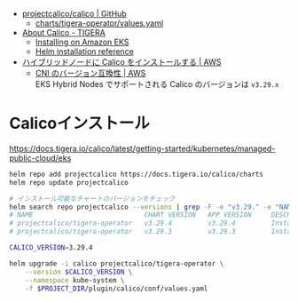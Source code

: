 - [projectcalico/calico | GitHub](https://github.com/projectcalico/calico/tree/v3.29.4)
  - [charts/tigera-operator/values.yaml](https://github.com/projectcalico/calico/blob/v3.29.0/charts/tigera-operator/values.yaml)
- [About Calico - TIGERA ](https://docs.tigera.io/calico/3.29/about/)
  - [Installing on Amazon EKS](https://docs.tigera.io/calico/3.29/getting-started/kubernetes/managed-public-cloud/eks)
  - [Helm installation reference](https://docs.tigera.io/calico/3.29/reference/installation/helm_customization)
- [ハイブリッドノードに Calico をインストールする | AWS](https://docs.aws.amazon.com/ja_jp/eks/latest/userguide/hybrid-nodes-cni.html#_calico_considerations)  
  - [CNI のバージョン互換性 | AWS](https://docs.aws.amazon.com/ja_jp/eks/latest/userguide/hybrid-nodes-cni.html#_cni_version_compatibility)  
    EKS Hybrid Nodes でサポートされる Calico のバージョンは `v3.29.x`  


# Calicoインストール

https://docs.tigera.io/calico/latest/getting-started/kubernetes/managed-public-cloud/eks

```bash
helm repo add projectcalico https://docs.tigera.io/calico/charts
helm repo update projectcalico

# インストール可能なチャートのバージョンをチェック
helm search repo projectcalico --versions | grep -F -e "v3.29." -e "NAME" | head -n3
# NAME                            CHART VERSION   APP VERSION     DESCRIPTION                            
# projectcalico/tigera-operator   v3.29.4         v3.29.4         Installs the Tigera operator for Calico
# projectcalico/tigera-operator   v3.29.3         v3.29.3         Installs the Tigera operator for Calico

CALICO_VERSION=3.29.4

helm upgrade -i calico projectcalico/tigera-operator \
    --version $CALICO_VERSION \
    --namespace kube-system \
    -f $PROJECT_DIR/plugin/calico/conf/values.yaml
```